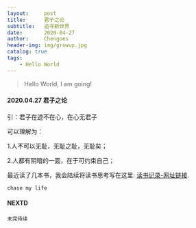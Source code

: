 ```yaml
---
layout:     post
title:      君子之论
subtitle:   追寻新世界
date:       2020-04-27
author:     Chengoes
header-img: img/growup.jpg
catalog: true
tags:
    - Hello World
---
```


>Hello World, I am going!


#### 2020.04.27   君子之论    
  
  引：君子在迹不在心，在心无君子    

  可以理解为：    

  1.人不可以无耻，无耻之耻，无耻矣；              

  2.人都有阴暗的一面，在于可约束自己；                  
   

  最近读了几本书，我会陆续将读书思考写在这里: [读书记录-网址链接](http://www.allchipdata.com/archives/category/diary ).          
  

	chase my life

   



#### NEXTD
	未完待续
	
